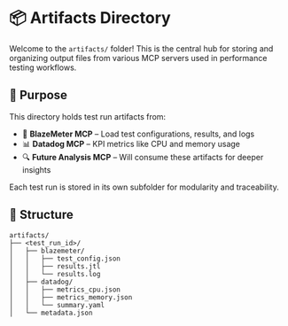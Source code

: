 # 📦 Artifacts Directory

Welcome to the `artifacts/` folder! This is the central hub for storing and organizing output files from various MCP servers used in performance testing workflows.

## 🧠 Purpose

This directory holds test run artifacts from:
- 🧪 **BlazeMeter MCP** – Load test configurations, results, and logs
- 📊 **Datadog MCP** – KPI metrics like CPU and memory usage
- 🔍 **Future Analysis MCP** – Will consume these artifacts for deeper insights

Each test run is stored in its own subfolder for modularity and traceability.

## 📁 Structure

```plaintext
artifacts/
├── <test_run_id>/
│   ├── blazemeter/
│   │   ├── test_config.json
│   │   ├── results.jtl
│   │   └── results.log
│   ├── datadog/
│   │   ├── metrics_cpu.json
│   │   ├── metrics_memory.json
│   │   └── summary.yaml
│   └── metadata.json
